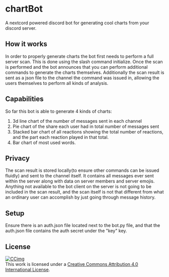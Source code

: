 # chartBot

A nextcord powered discord bot for generating cool charts from your discord server.

## How it works

In order to properly generate charts the bot first needs to perform a full server scan.
This is done using the slash command initialize.
Once the scan is performed and the bot announces that you can perform additional commands to generate the charts themselves.
Additionally the scan result is sent as a json file to the channel the command was issued in, allowing the users themselves to perform all kinds of analysis.

## Capabilities

So far this bot is able to generate 4 kinds of charts:

1. 3d line chart of the number of messages sent in each channel
2. Pie chart of the share each user had in total number of messages sent
3. Stacked bar chart of all reactions showing the total number of reactions, and the part each reaction played in that total.
4. Bar chart of most used words.

## Privacy

The scan result is stored locally(to ensure other commands can be issued fluidly) and sent to the channel itself.
It contains all messages ever sent within the server along with data on server members and server emojis.
Anything not available to the bot client on the server is not going to be included in the scan result, and the scan itself is not that different from what an ordinary user can accomplish by just going through message history.

## Setup

Ensure there is an auth.json file located next to the bot.py file, and that the auth.json file contains the auth secret under the "key" key.

## License

[![CCimg](https://i.creativecommons.org/l/by/4.0/88x31.png)](http://creativecommons.org/licenses/by/4.0/)  
This work is licensed under a [Creative Commons Attribution 4.0 International License](http://creativecommons.org/licenses/by/4.0/).  
